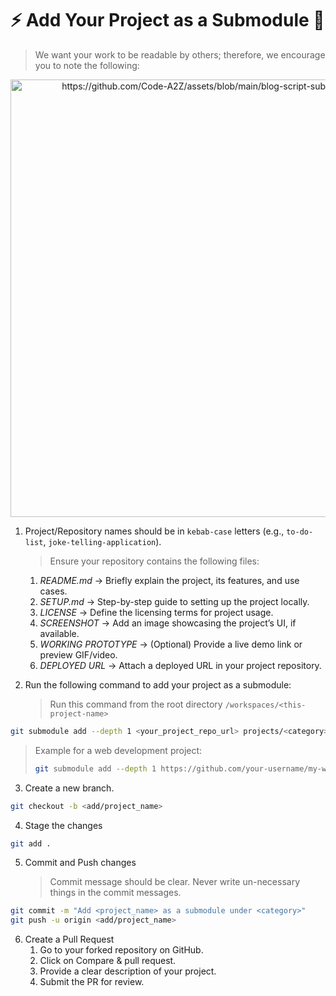 # :zap: Add Your Project as a Submodule 🚀 

> We want your work to be readable by others; therefore, we encourage you to note the following:

<p align="center">
  <img src="https://raw.githubusercontent.com/Code-A2Z/assets/main/blog-script-submodule-addition.gif" alt="https://github.com/Code-A2Z/assets/blob/main/blog-script-submodule-addition.gif" width="700" />
</p>

1. Project/Repository names should be in `kebab-case` letters (e.g., `to-do-list`, `joke-telling-application`).

    > Ensure your repository contains the following files:

    1. *README.md* → Briefly explain the project, its features, and use cases.
    2. *SETUP.md* → Step-by-step guide to setting up the project locally.
    3. *LICENSE* → Define the licensing terms for project usage.
    4. *SCREENSHOT* → Add an image showcasing the project’s UI, if available.
    5. *WORKING PROTOTYPE* → (Optional) Provide a live demo link or preview GIF/video.
    6. *DEPLOYED URL* → Attach a deployed URL in your project repository.

2. Run the following command to add your project as a submodule:

    > Run this command from the root directory `/workspaces/<this-project-name>`

```bash
git submodule add --depth 1 <your_project_repo_url> projects/<category>/<project_name>
```

> Example for a web development project:
> ```bash
> git submodule add --depth 1 https://github.com/your-username/my-web-project.git projects/web-development/my-web-project
> ```

3. Create a new branch.

```bash
git checkout -b <add/project_name>
```

4. Stage the changes
```bash
git add .
```

5. Commit and Push changes

    > Commit message should be clear. Never write un-necessary things in the commit messages.

```bash
git commit -m "Add <project_name> as a submodule under <category>"
git push -u origin <add/project_name>
```

6. Create a Pull Request
    1. Go to your forked repository on GitHub.
    2. Click on Compare & pull request.
    3. Provide a clear description of your project.
    4. Submit the PR for review.
